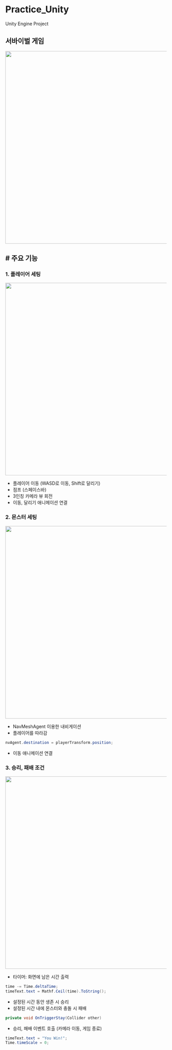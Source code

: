 # Practice_Unity
Unity Engine Project

## 서바이벌 게임
<img src="https://user-images.githubusercontent.com/86781939/169697515-5e0ed0e3-e5bd-4206-87cf-99b3e492944a.png"  width="1000" height="600" >


## # 주요 기능

### **1. 플레이어 세팅**
<img src="https://user-images.githubusercontent.com/86781939/169697455-908d53e6-3f5b-4a95-8ba2-0f838d56f164.png"  width="1000" height="600" >

  - 플레이어 이동 (WASD로 이동, Shift로 달리기)
  - 점프 (스페이스바)
  - 3인칭 카메라 뷰 회전
  - 이동, 달리기 애니메이션 연결


### **2. 몬스터 세팅**
<img src="https://user-images.githubusercontent.com/86781939/169697494-6e6fc981-be8a-4c9a-902a-ea6a95e79048.PNG"  width="1000" height="600" >

  - NavMeshAgent 이용한 내비게이션
  - 플레이어를 따라감

  ```cs
  nvAgent.destination = playerTransform.position;
  ```

  - 이동 애니메이션 연결

  
### **3. 승리, 패배 조건**
<img src="https://user-images.githubusercontent.com/86781939/169697736-64c52722-6d7f-45c4-b73b-39bf7e60020f.PNG"  width="1000" height="600" >

  - 타이머: 화면에 남은 시간 출력

  ```cs
  time -= Time.deltaTime;
  timeText.text = Mathf.Ceil(time).ToString();
  ```

  - 설정된 시간 동안 생존 시 승리
  - 설정된 시간 내에 몬스터와 충돌 시 패배

  ```cs
  private void OnTriggerStay(Collider other)
  ```

  - 승리, 패배 이벤트 호출 (카메라 이동, 게임 종료)

  ```cs
  timeText.text = "You Win!";
  Time.timeScale = 0;
  ```